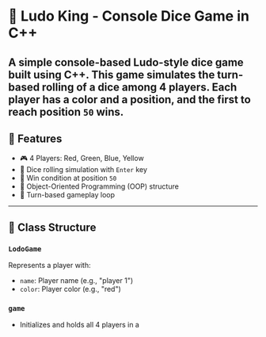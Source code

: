 # 🎲 Ludo King - Console Dice Game in C++
A simple console-based **Ludo-style dice game** built using C++. This game simulates the turn-based rolling of a dice among 4 players. Each player has a color and a position, and the first to reach position `50` wins.
---
## 📌 Features

- 🎮 4 Players: Red, Green, Blue, Yellow
- 🎲 Dice rolling simulation with `Enter` key
- 🏁 Win condition at position `50`
- 🧠 Object-Oriented Programming (OOP) structure
- 🔁 Turn-based gameplay loop

---

## 🧱 Class Structure

### `LodoGame`
Represents a player with:
- `name`: Player name (e.g., "player 1")
- `color`: Player color (e.g., "red")

### `game`
- Initializes and holds all 4 players in a
